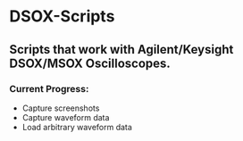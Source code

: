 # DSOX-Scripts

## Scripts that work with Agilent/Keysight DSOX/MSOX Oscilloscopes.

### Current Progress: 
* Capture screenshots
* Capture waveform data
* Load arbitrary waveform data
